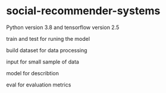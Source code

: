 # social-recommender-systems

Python version 3.8 and tensorflow version 2.5

train and test for runing the model

build dataset for data processing

input for small sample of data

model for describtion

eval for evaluation metrics
